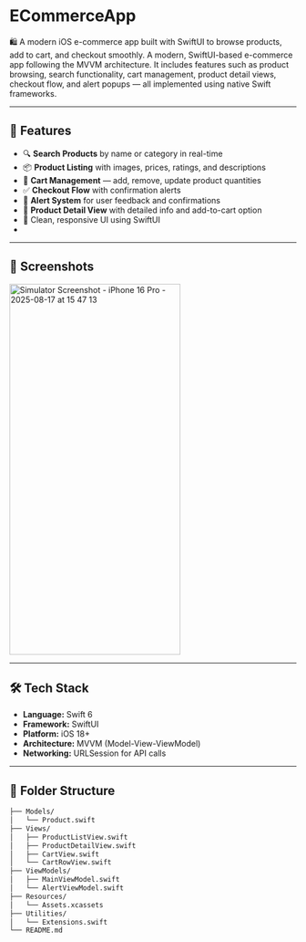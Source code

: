 # ECommerceApp  
🛍️ A modern iOS e-commerce app built with SwiftUI to browse products, add to cart, and checkout smoothly.
A modern, SwiftUI-based e-commerce app following the MVVM architecture. It includes features such as product browsing, search functionality, cart management, product detail views, checkout flow, and alert popups — all implemented using native Swift frameworks.



---

## 🚀 Features

- 🔍 **Search Products** by name or category in real-time  
- 📦 **Product Listing** with images, prices, ratings, and descriptions  
- 🛒 **Cart Management** — add, remove, update product quantities  
- ✅ **Checkout Flow** with confirmation alerts  
- 🔔 **Alert System** for user feedback and confirmations  
- 📄 **Product Detail View** with detailed info and add-to-cart option  
- 🎨 Clean, responsive UI using SwiftUI
- 

---

## 📱 Screenshots

<img width="300" height="650" alt="Simulator Screenshot - iPhone 16 Pro - 2025-08-17 at 15 47 13" src="https://github.com/user-attachments/assets/9a2e01bf-90d1-4dcd-848b-a053eeb07cbc" />


---

## 🛠️ Tech Stack

- **Language:** Swift 6  
- **Framework:** SwiftUI  
- **Platform:** iOS 18+  
- **Architecture:** MVVM (Model-View-ViewModel)  
- **Networking:** URLSession for API calls  

---

## 📂 Folder Structure

```bash
├── Models/
│   └── Product.swift
├── Views/
│   ├── ProductListView.swift
│   ├── ProductDetailView.swift
│   ├── CartView.swift
│   └── CartRowView.swift
├── ViewModels/
│   ├── MainViewModel.swift
│   └── AlertViewModel.swift
├── Resources/
│   └── Assets.xcassets
├── Utilities/
│   └── Extensions.swift
└── README.md
